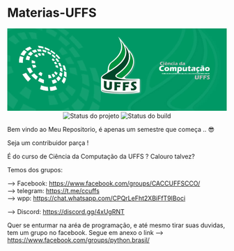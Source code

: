 # Materias-UFFS

<p align="center">
    <img  src="slider_quem_somos.jpg" title="Logo do curso"><br />
    <img src="https://img.shields.io/maintenance/yes/2020?style=for-the-badge" title="Status do projeto">
    <img src="https://img.shields.io/travis/ccuffs/template?style=for-the-badge" title="Status do build">
</p>


Bem vindo ao Meu Repositorio, é apenas um semestre que começa .. 😎

Seja um contribuidor parça !

É do curso de Ciência da Computação da UFFS ? Calouro talvez?

Temos dos grupos:

--> Facebook: https://www.facebook.com/groups/CACCUFFSCCO/                                                                           
--> telegram: https://t.me/ccuffs  
--> wpp: https://chat.whatsapp.com/CPQrLeFht2XBiFfT9IBoci

--> Discord: https://discord.gg/4xUgRNT
     
     

Quer se enturmar na aréa de programação, e até mesmo tirar suas duvidas, tem um grupo no 
facebook. Segue em anexo o link --> https://www.facebook.com/groups/python.brasil/




